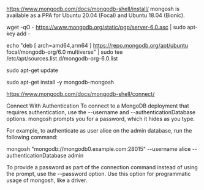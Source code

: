 https://www.mongodb.com/docs/mongodb-shell/install/
mongosh is available as a PPA for Ubuntu 20.04 (Focal) and Ubuntu 18.04 (Bionic).

wget -qO - https://www.mongodb.org/static/pgp/server-6.0.asc | sudo apt-key add -

echo "deb [ arch=amd64,arm64 ] https://repo.mongodb.org/apt/ubuntu focal/mongodb-org/6.0 multiverse" | sudo tee /etc/apt/sources.list.d/mongodb-org-6.0.list

sudo apt-get update

sudo apt-get install -y mongodb-mongosh

https://www.mongodb.com/docs/mongodb-shell/connect/

Connect With Authentication
To connect to a MongoDB deployment that requires authentication, use the --username and --authenticationDatabase options. mongosh prompts you for a password, which it hides as you type.

For example, to authenticate as user alice on the admin database, run the following command:

mongosh "mongodb://mongodb0.example.com:28015" --username alice --authenticationDatabase admin

To provide a password as part of the connection command instead of using the prompt, use the --password option. Use this option for programmatic usage of mongosh, like a 
driver.

